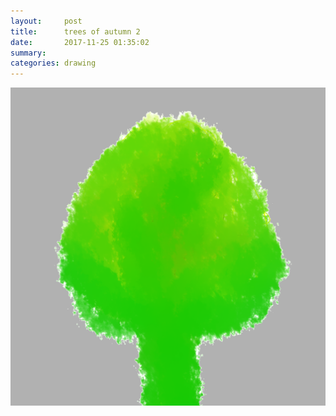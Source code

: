 ```yaml
---
layout:     post
title:      trees of autumn 2
date:       2017-11-25 01:35:02
summary:    
categories: drawing
---
```

![trees of autumn 2](/images/diary/trees-of-autumn-2.png ".")
